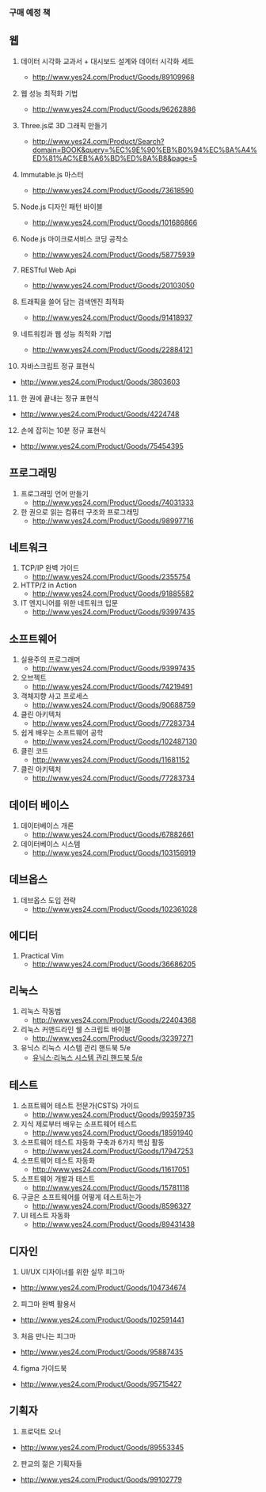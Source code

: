 ### 구매 예정 책

## 웹
1. 데이터 시각화 교과서 + 대시보드 설계와 데이터 시각화 세트
    - http://www.yes24.com/Product/Goods/89109968
2. 웹 성능 최적화 기법
    - http://www.yes24.com/Product/Goods/96262886

3. Three.js로 3D 그래픽 만들기
    - http://www.yes24.com/Product/Search?domain=BOOK&query=%EC%9E%90%EB%B0%94%EC%8A%A4%ED%81%AC%EB%A6%BD%ED%8A%B8&page=5

4. Immutable.js 마스터
    - http://www.yes24.com/Product/Goods/73618590

5. Node.js 디자인 패턴 바이블
    - http://www.yes24.com/Product/Goods/101686866

6. Node.js 마이크로서비스 코딩 공작소
    - http://www.yes24.com/Product/Goods/58775939
  
7. RESTful Web Api
    - http://www.yes24.com/Product/Goods/20103050

8. 트래픽을 쓸어 담는 검색엔진 최적화
    - http://www.yes24.com/Product/Goods/91418937

9. 네트워킹과 웹 성능 최적화 기법
    - http://www.yes24.com/Product/Goods/22884121

10. 자바스크립트 정규 표현식
  - http://www.yes24.com/Product/Goods/3803603

11. 한 권에 끝내는 정규 표현식
  - http://www.yes24.com/Product/Goods/4224748

12. 손에 잡히는 10분 정규 표현식
   - http://www.yes24.com/Product/Goods/75454395
## 프로그래밍
1. 프로그래밍 언어 만들기
    - http://www.yes24.com/Product/Goods/74031333
2. 한 권으로 읽는 컴퓨터 구조와 프로그래밍
    - http://www.yes24.com/Product/Goods/98997716
  
## 네트워크
1. TCP/IP 완벽 가이드
    - http://www.yes24.com/Product/Goods/2355754
2. HTTP/2 in Action
    - http://www.yes24.com/Product/Goods/91885582
3. IT 엔지니어를 위한 네트워크 입문
    - http://www.yes24.com/Product/Goods/93997435

## 소프트웨어
1. 실용주의 프로그래머
    - http://www.yes24.com/Product/Goods/93997435
2. 오브젝트
    - http://www.yes24.com/Product/Goods/74219491
3. 객체지향 사고 프로세스
    - http://www.yes24.com/Product/Goods/90688759
4. 클린 아키텍처
    - http://www.yes24.com/Product/Goods/77283734
5. 쉽게 배우는 소프트웨어 공학
    - http://www.yes24.com/Product/Goods/102487130
6. 클린 코드
    - http://www.yes24.com/Product/Goods/11681152
7. 클린 아키텍처
    - http://www.yes24.com/Product/Goods/77283734
## 데이터 베이스
1. 데이터베이스 개론
    - http://www.yes24.com/Product/Goods/67882661
2. 데이터베이스 시스템
    - http://www.yes24.com/Product/Goods/103156919

## 데브옵스
1. 데브옵스 도입 전략
    - http://www.yes24.com/Product/Goods/102361028

## 에디터
1. Practical Vim
   - http://www.yes24.com/Product/Goods/36686205

## 리눅스
1. 리눅스 작동법
    - http://www.yes24.com/Product/Goods/22404368
2. 리눅스 커맨드라인 쉘 스크립트 바이블
    - http://www.yes24.com/Product/Goods/32397271
3. 유닉스 리눅스 시스템 관리 핸드북 5/e
    - [유닉스·리눅스 시스템 관리 핸드북 5/e](http://www.yes24.com/Product/Goods/105642025)
 
## 테스트
1. 소프트웨어 테스트 전문가(CSTS) 가이드
    - http://www.yes24.com/Product/Goods/99359735  
2. 지식 제로부터 배우는 소프트웨어 테스트
    - http://www.yes24.com/Product/Goods/18591940
3. 소프트웨어 테스트 자동화 구축과 6가지 핵심 활동
    - http://www.yes24.com/Product/Goods/17947253
4. 소프트웨어 테스트 자동화
   - http://www.yes24.com/Product/Goods/11617051
5. 소프트웨어 개발과 테스트
   - http://www.yes24.com/Product/Goods/15781118
6. 구글은 소프트웨어를 어떻게 테스트하는가
   - http://www.yes24.com/Product/Goods/8596327
7. UI 테스트 자동화
   - http://www.yes24.com/Product/Goods/89431438


## 디자인
1. UI/UX 디자이너를 위한 실무 피그마
 - http://www.yes24.com/Product/Goods/104734674
2. 피그마 완벽 활용서
 - http://www.yes24.com/Product/Goods/102591441
3. 처음 만나는 피그마
 - http://www.yes24.com/Product/Goods/95887435
4. figma 가이드북
 - http://www.yes24.com/Product/Goods/95715427

## 기획자
1. 프로덕트 오너
 - http://www.yes24.com/Product/Goods/89553345

2. 판교의 젊은 기획자들
 - http://www.yes24.com/Product/Goods/99102779
 
 
